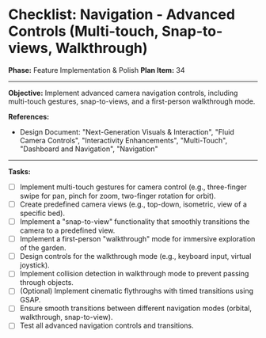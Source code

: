 # Checklist: Navigation - Advanced Controls (Multi-touch, Snap-to-views, Walkthrough)

**Phase:** Feature Implementation & Polish
**Plan Item:** 34

---

**Objective:** Implement advanced camera navigation controls, including multi-touch gestures, snap-to-views, and a first-person walkthrough mode.

**References:**
- Design Document: "Next-Generation Visuals & Interaction", "Fluid Camera Controls", "Interactivity Enhancements", "Multi-Touch", "Dashboard and Navigation", "Navigation"

---

**Tasks:**

- [ ] Implement multi-touch gestures for camera control (e.g., three-finger swipe for pan, pinch for zoom, two-finger rotation for orbit).
- [ ] Create predefined camera views (e.g., top-down, isometric, view of a specific bed).
- [ ] Implement a "snap-to-view" functionality that smoothly transitions the camera to a predefined view.
- [ ] Implement a first-person "walkthrough" mode for immersive exploration of the garden.
- [ ] Design controls for the walkthrough mode (e.g., keyboard input, virtual joystick).
- [ ] Implement collision detection in walkthrough mode to prevent passing through objects.
- [ ] (Optional) Implement cinematic flythroughs with timed transitions using GSAP.
- [ ] Ensure smooth transitions between different navigation modes (orbital, walkthrough, snap-to-view).
- [ ] Test all advanced navigation controls and transitions.